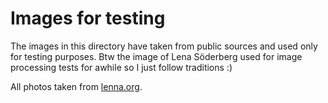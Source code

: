 # Images for testing

The images in this directory have taken from public sources and used
only for testing purposes. Btw the image of Lena Söderberg used for
image processing tests for awhile so I just follow traditions :)

All photos taken from [lenna.org](http://lenna.org).
